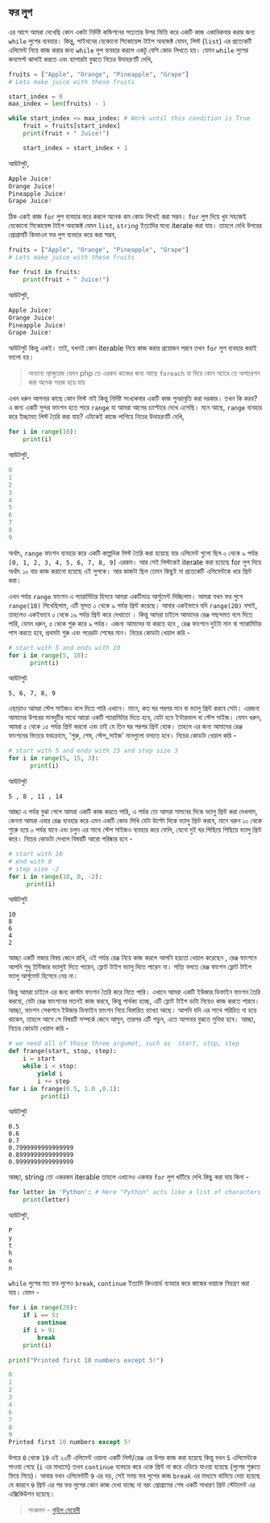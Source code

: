 ## ফর লুপ  

এর আগে আমরা দেখেছি কোন একটা নির্দিষ্ট কন্ডিশনের সত্যতার উপর ভিত্তি করে একটি কাজ একাধিকবার করার জন্য `while` লুপের ব্যবহার। কিন্তু, পাইথনের যেকোনো সিকোয়েন্স টাইপ অবজেক্ট যেমন,  লিস্ট (`list`) এর প্রত্যেকটি এলিমেন্ট নিয়ে কাজ করার জন্য `while` লুপ ব্যবহার করলে একটু বেশি কোড লিখতে হয়। যেমন `while` লুপের কনসেপ্ট ঝালাই করতে এবং ব্যাপারটা বুঝতে নিচের উদাহরণটি দেখি, 

```python
fruits = ["Apple", "Orange", "Pineapple", "Grape"]
# Lets make juice with these fruits

start_index = 0
max_index = len(fruits) - 1

while start_index <= max_index: # Work until this condition is True
	fruit = fruits[start_index]
	print(fruit + " Juice!")

	start_index = start_index + 1
```   

আউটপুট,

```python
Apple Juice!
Orange Juice!
Pineapple Juice!
Grape Juice!
```  

ঠিক একই কাজ `for` লুপ ব্যবহার করে করলে অনেক কম কোড লিখেই করা সম্ভব। `for` লুপ দিয়ে খুব সহজেই যেকোনো সিকোয়েন্স টাইপ অবজেক্ট যেমন `list`, `string` ইত্যাদির মধ্যে iterate করা যায়।  তাহলে দেখি উপরের প্রোগ্রামটি কিভাএব ফর লুপ ব্যবহার করে করা সম্ভব,  

```python
fruits = ["Apple", "Orange", "Pineapple", "Grape"]
# Lets make juice with these fruits

for fruit in fruits:
	print(fruit + " Juice!")
```   

আউটপুট, 

```python
Apple Juice!
Orange Juice!
Pineapple Juice!
Grape Juice!
```    

আউটপুট কিন্তু একই। তাই, যখনই কোন iterable নিয়ে কাজ করার প্রয়োজন পরবে তখন `for` লুপ ব্যবহার করাই ভালো হয়। 

> অন্যান্য ল্যাঙ্গুয়েজ যেমন php তে এরকম কাজের জন্য আছে `foreach` যা দিয়ে কোন অ্যারে তে অপারেশন করা অনেক সহজ হয়ে যায়  

এখন ধরুন আপনার কাছে কোন লিস্ট নাই কিন্তু নির্দিষ্ট সংখ্যকবার একটি কাজ পুনরাবৃত্তি করা দরকার। তখন কি করব? এ জন্য একটি সুন্দর ফাংশন হতে পারে `range` যা আমরা আগের চ্যাপ্টারে দেখে এসেছি। মনে আছে, `range` ব্যবহার করে ইচ্ছামত লিস্ট তৈরি করা যায়? এটাকেই কাজে লাগিয়ে নিচের উদাহরণটি দেখি,  

```python
for i in range(10):
	print(i)
```   

আউটপুট, 

```python
0
1
2
3
4
5
6
7
8
9
```	   

অর্থাৎ, `range` ফাংশন ব্যবহার করে একটি কাল্পনিক লিস্ট তৈরি করা হয়েছে যার এলিমেন্ট গুলো ছিল ০ থেকে ৯ পর্যন্ত `[0, 1, 2, 3, 4, 5, 6, 7, 8, 9]` এরকম। আর সেই লিস্টকেই iterate করা হয়েছে for লুপ দিয়ে অর্থাৎ ১০ বার কাজ করানো হয়েছে এই লুপকে। আর কাজটা ছিল তেমন কিছুই না প্রত্যেকটি এলিমেন্টকে ধরে প্রিন্ট করা।  

এখন পর্যন্ত `range` ফাংশন এ প্যারামিটার হিসবে আমরা একটিমাত্র আর্গুমেন্ট দিচ্ছিলাম। আমরা যখন ফর লুপে `range(10)` লিখেছিলাম, এটি মূলত ০ থেকে ৯ পর্যন্ত প্রিন্ট করেছে। আবার একইভাবে যদি `range(20)` বসাই, তাহলেও একইভাবে ০ থেকে ১৯ পর্যন্ত প্রিন্ট করে দেখাতো । কিন্তু আমরা চাইলে আমাদের রেঞ্জ পছন্দমত বলে দিতে পারি, যেমন ধরুন, ৫ থেকে শুরু করে ৯ পর্যন্ত। এজন্য আমাদের যা করতে হবে , রেঞ্জ ফাংশনে দুইটা মান বা প্যারামিটার পাস করতে হবে, প্রথমটা শুরু এবং পরেরটা শেষের মান। নিচের কোডটা খেয়াল করি -

```python
# start with 5 and ends with 10
for i in range(5, 10):
      print(i)
```
আউটপুট

```
5, 6, 7, 8, 9
```

এছাড়াও আমরা স্টেপ সাইজও বলে দিতে পারি এখানে। মানে, কত ঘর পরপর মান বা ভ্যালু প্রিন্ট করবে সেটা। এরজন্য আমাদের উপরের মানদুটির সাথে আরো একটি প্যারামিটার দিতে হবে, যেটা হবে ইন্টারভাল বা স্টেপ সাইজ। যেমন ধরুন, আমরা ৫ থেকে ১৫ পর্যন্ত প্রিন্ট করবো এবং চাই যে তিন ঘর পরপর প্রিন্ট হোক। তাহলে এর জন্য আমাদের রেঞ্জ ফাংশনের ভিতরে যথাক্রামে, 'শুরু, শেষ, স্টেপ_সাইজ' মানগুলো বসাতে হবে। নিচের কোডটা খেয়াল করি -

```python
# start with 5 and ends with 15 and step size 3
for i in range(5, 15, 3):
      print(i)
```
আউটপুট
```
5 , 8 , 11 , 14
```

আচ্ছা এ পর্যন্ত বুঝা গেলে আমরা একটি কাজ করতে পারি, এ পর্যন্ত তো আমরা সামনের দিকে ভ্যালু প্রিন্ট করা দেখলাম, কেননা আমরা এবার রেঞ্জ ব্যবহার করে এমন একটি কোড লিখি যেটা উল্টো দিকে ভ্যালু প্রিন্ট করবে, মানে ধরুন ১০ থেকে শুরুে হয়ে ০ পর্যন্ত যাবে এবং চলুন এর সাথে স্টেপ সাইজও ব্যবহার করে ফেলি, যেনো দুই ঘর পিছিয়ে পিছিয়ে ভ্যালু প্রিন্ট করে। নিচের কোডটা দেখলে বিষয়টি আরো পরিষ্কার হবে - 

```python
# start with 10
# end with 0
# step size -2
for i in range(10, 0, -2):
     print(i)
```

আঊটপুট

```
10
8
6
4
2
```

আচ্ছা একটি মজার বিষয় জেনে রাখি, এই পর্যন্ত রেঞ্জ নিয়ে কাজ করলে আপনি হয়তো খেয়াল করেছেন , রেঞ্জ ফাংশনে আপনি শুধু ইন্টিজার ভ্যালুই দিতে পারেন, ফ্লোট টাইপ ভ্যালু দিতে পারেন না। সত্যি বলতে রেঞ্জ ফাংশন ফ্লোট টাইপ ভ্যালু আর্গুমেন্ট হিসেবে নেয় না। 

কিন্তু আমরা চাইলে এর জন্য কাস্টম ফাংশন তৈরি করে নিতে পারি। এখানে আমরা একটি ইউজার ডিফাইন ফাংশন তৈরি করবো, যেটা রেঞ্জ ফাংশনের মতনই কাজ করবে, কিন্তু পার্থক্য হচ্ছে, এটি ফ্লোট টাইপ ডাটা নিয়েও কাজ করতে পারবে। আচ্ছা, ফাংশন সেকশনে ইউজার ডিফাইন ফাংশন নিয়ে বিস্তারিত ব্যাখ্যা আছে। আপনি যদি এর সাথে পরিচিত না হয়ে থাকেন, তাহলে আগে সে বিষয়টি সম্পর্কে জেনে আসুন, তারপর এটি পড়ুন, এতে আপনার বুঝতে সুবিধা হবে। আচ্ছা, নিচের কোডটা খেয়াল করি -  

```python
# we need all of those three argumet, such as  start, stop, step
def frange(start, stop, step):
    i = start
    while i < stop:
        yield i
        i += step
for i in frange(0.5, 1.0 ,0.1):
         print(i)
```
আউটপুট
```
0.5
0.6
0.7
0.7999999999999999
0.8999999999999999
0.9999999999999999
```


আচ্ছা, string তো একরকম iterable তাহলে এখানেও একবার `for` লুপ খাটিয়ে দেখি কিছু করা যায় কিনা - 

```python
for letter in 'Python': # Here "Python" acts like a list of characters
    print(letter)
```   

আউটপুট,   

```python
P
y
t
h
o
n
```   

`while` লুপের মত ফর লুপেও `break`, `continue` ইত্যাদি কিওয়ার্ড ব্যবহার করে কাজের ধারাকে নিয়ন্ত্রণ করা যায়। যেমন - 

```python
for i in range(20):
	if i == 5:
		continue
	if i > 9:
		break
	print(i)
	
print("Printed first 10 numbers except 5!")	
```   

```python
0
1
2
3
4
6
7
8
9
Printed first 10 numbers except 5!
```	   

উপরে `0` থেকে `19` এই ২০টি এলিমেন্ট ওয়ালা একটি লিস্ট/রেঞ্জ এর উপর কাজ করা হয়েছে কিন্তু যখন `5` এলিমেন্টকে পাওয়া গেছে (`i` এর মাধ্যমে) তখন `continue` ব্যবহার করে একে প্রিন্ট না করে এড়িয়ে যাওয়া হয়েছে (লুপের শুরুতে ফিয়ে গিয়ে)। আবার যখন এলিমেন্টটি `9` এর বড়, সেই সময় ফর লুপের কাজ `break` এর মাধ্যমে থামিয়ে দেয়া হয়েছে যে কারনে `9` প্রিন্ট এর পর ফর লুপের কোন কাজ দেখা যাচ্ছে না বরং প্রোগ্রামের শেষ একটি সাধারণ প্রিন্ট স্টেটমেন্ট এর এক্সিকিউশন হয়েছে। 


>  সংকলন - [নুহিল মেহেদী](https://nuhil.net)
